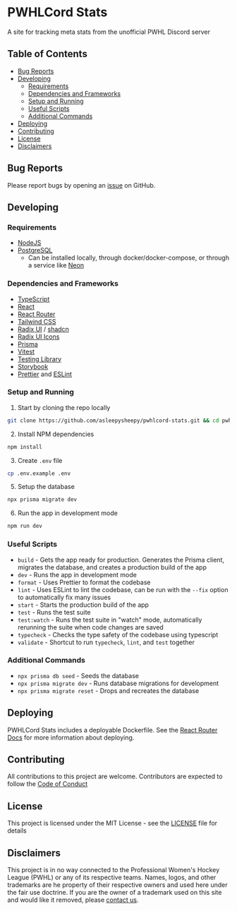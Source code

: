 # PWHLCord Stats

A site for tracking meta stats from the unofficial PWHL Discord server

## Table of Contents

- [Bug Reports](#bug-reports)
- [Developing](#developing)
  - [Requirements](#requirements)
  - [Dependencies and Frameworks](#dependencies-and-frameworks)
  - [Setup and Running](#setup-and-running)
  - [Useful Scripts](#useful-scripts)
  - [Additional Commands](#additional-commands)
- [Deploying](#deploying)
- [Contributing](#contributing)
- [License](#license)
- [Disclaimers](#disclaimers)

## Bug Reports

Please report bugs by opening an [issue](https://github.com/asleepysheepy/pwhlcord-stats/issues/new)
on GitHub.

## Developing

### Requirements

- [NodeJS](https://nodejs.org/)
- [PostgreSQL](https://www.postgresql.org/)
  - Can be installed locally, through docker/docker-compose, or through a service like
    [Neon](https://neon.com/)

### Dependencies and Frameworks

- [TypeScript](https://www.typescriptlang.org/)
- [React](https://react.dev/)
- [React Router](https://reactrouter.com/)
- [Tailwind CSS](https://tailwindcss.com/)
- [Radix UI](https://www.radix-ui.com/) / [shadcn](https://ui.shadcn.com/)
- [Radix UI Icons](https://www.radix-ui.com/icons)
- [Prisma](https://www.prisma.io/)
- [Vitest](https://vitest.dev/)
- [Testing Library](https://testing-library.com/)
- [Storybook](https://storybook.js.org/)
- [Prettier](https://prettier.io/) and [ESLint](https://eslint.org/)

### Setup and Running

1. Start by cloning the repo locally

```sh
git clone https://github.com/asleepysheepy/pwhlcord-stats.git && cd pwhlcord-stats
```

2. Install NPM dependencies

```sh
npm install
```

3. Create `.env` file

```sh
cp .env.example .env
```

5. Setup the database

```sh
npx prisma migrate dev
```

6. Run the app in development mode

```sh
npm run dev
```

### Useful Scripts

- `build` - Gets the app ready for production. Generates the Prisma client, migrates the database,
  and creates a production build of the app
- `dev` - Runs the app in development mode
- `format` - Uses Prettier to format the codebase
- `lint` - Uses ESLint to lint the codebase, can be run with the `--fix` option to automatically fix
  many issues
- `start` - Starts the production build of the app
- `test` - Runs the test suite
- `test:watch` - Runs the test suite in "watch" mode, automatically rerunning the suite when code
  changes are saved
- `typecheck` - Checks the type safety of the codebase using typescript
- `validate` - Shortcut to run `typecheck`, `lint`, and `test` together

### Additional Commands

- `npx prisma db seed` - Seeds the database
- `npx prisma migrate dev` - Runs database migrations for development
- `npx prisma migrate reset` - Drops and recreates the database

## Deploying

PWHLCord Stats includes a deployable Dockerfile. See the
[React Router Docs](https://reactrouter.com/start/framework/deploying) for more information about
deploying.

## Contributing

All contributions to this project are welcome. Contributors are expected to follow the
[Code of Conduct](./CODE_OF_CONDUCT.md)

## License

This project is licensed under the MIT License - see the [LICENSE](./LICENSE) file for details

## Disclaimers

This project is in no way connected to the Professional Women's Hockey League (PWHL) or any of its
respective teams. Names, logos, and other trademarks are he property of their respective owners and
used here under the fair use doctrine. If you are the owner of a trademark used on this site and
would like it removed, please [contact us](mailto:katie@sleepysheepy.dev).
